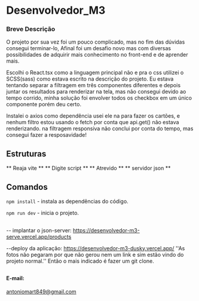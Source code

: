 # Desenvolvedor_M3
### Breve Descrição

O projeto por sua vez foi um pouco complicado, mas no fim das dúvidas consegui terminar-lo,
Afinal foi um desafio novo mas com diversas possibilidades de adquirir mais conhecimento no front-end e de aprender mais.

Escolhi o React.tsx como a linguagem principal não e pra o css utilizei o SCSS(sass) como estava escrito na descrição do projeto.
Eu estava tentando separar a filtragem em três componentes diferentes e depois juntar os resultados para renderizar na tela,
mas não consegui devido ao tempo corrido, minha solução foi envolver todos os checkbox em um único componente porém deu certo.

Instalei o axios como dependência usei ele na para fazer os cartões,
e nenhum filtro estou usando o fetch por conta que api.get() não estava renderizando.
na filtragem responsiva não conclui por conta do tempo, mas consegui fazer a resposavidade!


## Estruturas
** Reaja vite **
** Digite script **
** Atrevido **
** servidor json **

## Comandos

` npm install ` - instala as dependências do código.

` npm run dev ` - inicia o projeto.

## 
-- implantar o json-server:
https://desenvolvedor-m3-serve.vercel.app/products

--deploy da aplicação:
https://desenvolvedor-m3-dusky.vercel.app/
''As fotos não pegaram por que não gerou nem um link e sim estão vindo do projeto normal.''
Então o mais indicado é fazer um git clone.

##
#### E-mail:
antoniomart849@gmail.com
